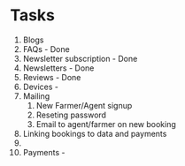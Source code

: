 # Tasks
1. Blogs 
2. FAQs - Done
3. Newsletter subscription - Done
4. Newsletters - Done
5. Reviews - Done
6. Devices - 
7. Mailing
   1. New Farmer/Agent signup
   2. Reseting password
   3. Email to agent/farmer on new booking
8. Linking bookings to data and payments
9. 
10. Payments - 